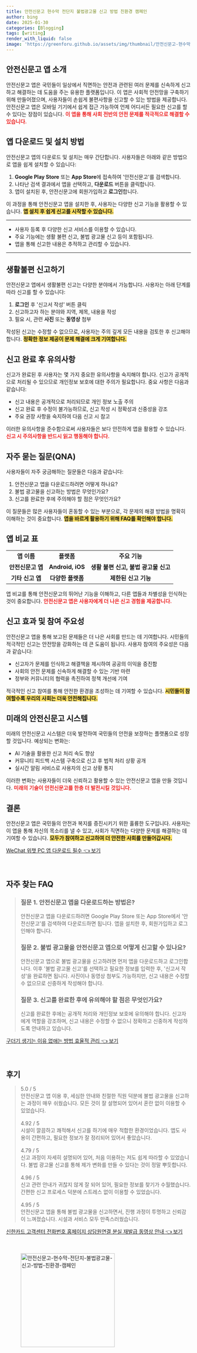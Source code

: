 ```yaml
---
title: 안전신문고 현수막 전단지 불법광고물 신고 방법 친환경 캠페인
author: bing
date: 2025-01-30
categories: [Blogging]
tags: [writing]
render_with_liquid: false
image: 'https://greenforu.github.io/assets/img/thumbnail/안전신문고-현수막-전단지-불법광고물-신고-방법-친환경-캠페인.webp'
---
```



<h2 id='안전신문고_앱_소개'>안전신문고 앱 소개</h2>

<p>안전신문고 앱은 국민들이 일상에서 직면하는 안전과 관련된 여러 문제를 신속하게 신고하고 해결하는 데 도움을 주는 유용한 플랫폼입니다. 이 앱은 사회적 안전망을 구축하기 위해 만들어졌으며, 사용자들이 손쉽게 불편사항을 신고할 수 있는 방법을 제공합니다. 안전신문고 앱은 모바일 기기에서 쉽게 접근 가능하여 언제 어디서든 필요한 신고를 할 수 있다는 장점이 있습니다. <b><span style="color: #ee2323;">이 앱을 통해 사회 전반의 안전 문제를 적극적으로 해결할 수 있습니다.</span></b></p>

<h2 id='앱_다운로드_및_설치_방법'>앱 다운로드 및 설치 방법</h2>

<p>안전신문고 앱의 다운로드 및 설치는 매우 간단합니다. 사용자들은 아래와 같은 방법으로 앱을 쉽게 설치할 수 있습니다:</p>

<ol>
    <li><b>Google Play Store</b> 또는 <b>App Store</b>에 접속하여 '안전신문고'를 검색합니다.</li>
    <li>나타난 검색 결과에서 앱을 선택하고, <b>다운로드</b> 버튼을 클릭합니다.</li>
    <li>앱이 설치된 후, 안전신문고에 회원가입하고 <b>로그인</b>합니다.</li>
</ol>

<p>이 과정을 통해 안전신문고 앱을 설치한 후, 사용자는 다양한 신고 기능을 활용할 수 있습니다. <b><span style="background-color: #ffe066;">앱 설치 후 쉽게 신고를 시작할 수 있습니다.</span></b></p>

<hr />

<ul>
    <li>사용자 등록 후 다양한 신고 서비스를 이용할 수 있습니다.</li>
    <li>주요 기능에는 생활 불편 신고, 불법 광고물 신고 등이 포함됩니다.</li>
    <li>앱을 통해 신고한 내용은 추적하고 관리할 수 있습니다.</li>
</ul>

<hr />

<h2 id='생활불편_신고하기'>생활불편 신고하기</h2>

<p>안전신문고 앱에서 생활불편 신고는 다양한 분야에서 가능합니다. 사용자는 아래 단계를 따라 신고를 할 수 있습니다:</p>

<ol>
    <li><b>로그인</b> 후 '신고서 작성' 버튼 클릭</li>
    <li>신고하고자 하는 분야와 지역, 제목, 내용을 작성</li>
    <li>필요 시, 관련 <b>사진</b> 또는 <b>동영상</b> 첨부</li>
</ol>

<p>작성된 신고는 수정할 수 없으므로, 사용자는 주의 깊게 모든 내용을 검토한 후 신고해야 합니다. <b><span style="background-color: #ffe066;">정확한 정보 제공이 문제 해결에 크게 기여합니다.</span></b></p>

<h2 id='신고_완료_후_유의사항'>신고 완료 후 유의사항</h2>

<p>신고가 완료된 후 사용자는 몇 가지 중요한 유의사항을 숙지해야 합니다. 신고가 공개적으로 처리될 수 있으므로 개인정보 보호에 대한 주의가 필요합니다. 중요 사항은 다음과 같습니다:</p>

<ul>
    <li>신고 내용은 공개적으로 처리되므로 개인 정보 노출 주의</li>
    <li>신고 완료 후 수정이 불가능하므로, 신고 작성 시 정확성과 신중성을 강조</li>
    <li>주요 권장 사항을 숙지하여 다음 신고 시 참고</li>
</ul>

<p>이러한 유의사항을 준수함으로써 사용자들은 보다 안전하게 앱을 활용할 수 있습니다. <b><span style="color: #ee2323;">신고 시 주의사항을 반드시 읽고 행동해야 합니다.</span></b></p>

<h2 id='자주_묻는_질문(QNA)'>자주 묻는 질문(QNA)</h2>

<p>사용자들이 자주 궁금해하는 질문들은 다음과 같습니다:</p>

<ol>
    <li>안전신문고 앱을 다운로드하려면 어떻게 하나요?</li>
    <li>불법 광고물을 신고하는 방법은 무엇인가요?</li>
    <li>신고를 완료한 후에 주의해야 할 점은 무엇인가요?</li>
</ol>

<p>이 질문들은 많은 사용자들이 혼동할 수 있는 부분으로, 각 문제의 해결 방법을 명확히 이해하는 것이 중요합니다. <b><span style="background-color: #ffe066;">앱을 바르게 활용하기 위해 FAQ를 확인해야 합니다.</span></b></p>

<h2 id='앱_비교_표'>앱 비교 표</h2>

<table>
    <tr>
        <td style="text-align: center; height: 17px;"><b>앱 이름</b></td>
        <td style="text-align: center; height: 17px;"><b>플랫폼</b></td>
        <td style="text-align: center; height: 17px;"><b>주요 기능</b></td>
    </tr>
    <tr>
        <td style="text-align: center; height: 17px;"><b>안전신문고 앱</b></td>
        <td style="text-align: center; height: 17px;"><b>Android, iOS</b></td>
        <td style="text-align: center; height: 17px;"><b>생활 불편 신고, 불법 광고물 신고</b></td>
    </tr>
    <tr>
        <td style="text-align: center; height: 17px;"><b>기타 신고 앱</b></td>
        <td style="text-align: center; height: 17px;"><b>다양한 플랫폼</b></td>
        <td style="text-align: center; height: 17px;"><b>제한된 신고 기능</b></td>
    </tr>
</table>

<p>앱 비교를 통해 안전신문고의 뛰어난 기능을 이해하고, 다른 앱들과 차별성을 인식하는 것이 중요합니다. <b><span style="color: #ee2323;">안전신문고 앱은 사용자에게 더 나은 신고 경험을 제공합니다.</span></b></p>

<h2 id='신고_효과_및_참여_주요성'>신고 효과 및 참여 주요성</h2>

<p>안전신문고 앱을 통해 보고된 문제들은 더 나은 사회를 만드는 데 기여합니다. 시민들의 적극적인 신고는 안전망을 강화하는 데 큰 도움이 됩니다. 사용자 참여의 주요성은 다음과 같습니다:</p>

<ul>
    <li>신고자가 문제를 인식하고 해결책을 제시하여 공공의 이익을 증진함</li>
    <li>사회의 안전 문제를 신속하게 해결할 수 있는 기반 마련</li>
    <li>정부와 커뮤니티의 협력을 촉진하여 정책 개선에 기여</li>
</ul>

<p>적극적인 신고 참여를 통해 안전한 환경을 조성하는 데 기여할 수 있습니다. <b><span style="background-color: #ffe066;">시민들이 참여할수록 우리의 사회는 더욱 안전해집니다.</span></b></p>

<h2 id='미래의_안전신문고_시스템'>미래의 안전신문고 시스템</h2>

<p>미래의 안전신문고 시스템은 더욱 발전하여 국민들의 안전을 보장하는 플랫폼으로 성장할 것입니다. 예상되는 변화는:</p>

<ul>
    <li>AI 기술을 활용한 신고 처리 속도 향상</li>
    <li>커뮤니티 피드백 시스템 구축으로 신고 후 법적 처리 상황 공개</li>
    <li>실시간 알림 서비스로 사용자의 신고 상황 통지</li>
</ul>

<p>이러한 변화는 사용자들이 더욱 신뢰하고 활용할 수 있는 안전신문고 앱을 만들 것입니다. <b><span style="color: #ee2323;">미래의 기술이 안전신문고를 한층 더 발전시킬 것입니다.</span></b></p>

<h2 id='결론'>결론</h2>

<p>안전신문고 앱은 국민들의 안전과 복지를 증진시키기 위한 훌륭한 도구입니다. 사용자는 이 앱을 통해 자신의 목소리를 낼 수 있고, 사회가 직면하는 다양한 문제를 해결하는 데 기여할 수 있습니다. <b><span style="background-color: #ffe066;">모두가 참여하고 신고하여 더 안전한 사회를 만들어갑시다.</span></b></p>


<p><a class="click-button" title="WeChat 위챗 PC 앱 다운로드 필수" href="https://greenforu.github.io/posts/WeChat-%EC%9C%84%EC%B1%97-PC-%EC%95%B1-%EB%8B%A4%EC%9A%B4%EB%A1%9C%EB%93%9C-%ED%95%84%EC%88%98/" rel="dofollow">WeChat 위챗 PC 앱 다운로드 필수 👈 보기</a></p><br>
<h2 id='자주_찾는_FAQ'>자주 찾는 FAQ</h2>
<div itemscope="" itemtype="https://schema.org/FAQPage"> 
<blockquote> 
<div itemscope="" itemprop="mainEntity" itemtype="https://schema.org/Question"> 
<h3 itemprop="name">질문 1. 안전신문고 앱을 다운로드하는 방법은?</h3> 
<div itemscope="" itemprop="acceptedAnswer" itemtype="https://schema.org/Answer"> 
<span itemprop="text"> 
<p>안전신문고 앱을 다운로드하려면 Google Play Store 또는 App Store에서 '안전신문고'를 검색하여 다운로드하면 됩니다. 앱을 설치한 후, 회원가입하고 로그인해야 합니다.</p> 
</span> 
</div> 
</div> 

<div itemscope="" itemprop="mainEntity" itemtype="https://schema.org/Question"> 
<h3 itemprop="name">질문 2. 불법 광고물을 안전신문고 앱으로 어떻게 신고할 수 있나요?</h3> 
<div itemscope="" itemprop="acceptedAnswer" itemtype="https://schema.org/Answer"> 
<span itemprop="text"> 
<p>안전신문고 앱으로 불법 광고물을 신고하려면 먼저 앱을 다운로드하고 로그인합니다. 이후 '불법 광고물 신고'를 선택하고 필요한 정보를 입력한 후, '신고서 작성'을 완료하면 됩니다. 사진이나 동영상 첨부도 가능하지만, 신고 내용은 수정할 수 없으므로 신중하게 작성해야 합니다.</p> 
</span> 
</div> 
</div> 

<div itemscope="" itemprop="mainEntity" itemtype="https://schema.org/Question"> 
<h3 itemprop="name">질문 3. 신고를 완료한 후에 유의해야 할 점은 무엇인가요?</h3> 
<div itemscope="" itemprop="acceptedAnswer" itemtype="https://schema.org/Answer"> 
<span itemprop="text"> 
<p>신고를 완료한 후에는 공개적 처리와 개인정보 보호에 유의해야 합니다. 신고자에게 역할을 강조하며, 신고 내용은 수정할 수 없으니 정확하고 신중하게 작성하도록 안내하고 있습니다.</p> 
</span> 
</div> 
</div> 
</blockquote> 
</div>
<p><a class="click-button" title="구더기 생기는 이유 없애는 방법 효율적 관리" href="https://greenforu.github.io/posts/%EA%B5%AC%EB%8D%94%EA%B8%B0-%EC%83%9D%EA%B8%B0%EB%8A%94-%EC%9D%B4%EC%9C%A0-%EC%97%86%EC%95%A0%EB%8A%94-%EB%B0%A9%EB%B2%95-%ED%9A%A8%EC%9C%A8%EC%A0%81-%EA%B4%80%EB%A6%AC/" rel="dofollow">구더기 생기는 이유 없애는 방법 효율적 관리 👈 보기</a></p><br>
<h2 id='후기'>후기</h2>
<div itemscope itemtype="https://schema.org/Product">
  <blockquote>
  <div itemprop="review" itemscope itemtype="https://schema.org/Review">
      <div itemprop="reviewRating" itemscope itemtype="https://schema.org/Rating"> <span itemprop="ratingValue">5.0</span> / <span itemprop="bestRating">5</span> </div>
      <span itemprop="reviewBody">안전신문고 앱 이용 후, 세심한 안내와 친절한 직원 덕분에 불법 광고물을 신고하는 과정이 매우 쉬웠습니다. 모든 것이 잘 설명되어 있어서 혼란 없이 이용할 수 있었습니다.</span>
  </div>
  <br>
  <div itemprop="review" itemscope itemtype="https://schema.org/Review">
      <div itemprop="reviewRating" itemscope itemtype="https://schema.org/Rating"> <span itemprop="ratingValue">4.92</span> / <span itemprop="bestRating">5</span> </div>
      <span itemprop="reviewBody">시설이 깔끔하고 쾌적해서 신고를 하기에 매우 적합한 환경이었습니다. 앱도 사용이 간편하고, 필요한 정보가 잘 정리되어 있어서 좋았습니다.</span>
  </div>
  <br>
  <div itemprop="review" itemscope itemtype="https://schema.org/Review">
      <div itemprop="reviewRating" itemscope itemtype="https://schema.org/Rating"> <span itemprop="ratingValue">4.79</span> / <span itemprop="bestRating">5</span> </div>
      <span itemprop="reviewBody">신고 과정이 자세히 설명되어 있어, 처음 이용하는 저도 쉽게 따라할 수 있었습니다. 불법 광고물 신고를 통해 제가 변화를 만들 수 있다는 것이 정말 뿌듯합니다.</span>
  </div>
  <br>
  <div itemprop="review" itemscope itemtype="https://schema.org/Review">
      <div itemprop="reviewRating" itemscope itemtype="https://schema.org/Rating"> <span itemprop="ratingValue">4.96</span> / <span itemprop="bestRating">5</span> </div>
      <span itemprop="reviewBody">신고 관련 안내가 귀찮지 않게 잘 되어 있어, 필요한 정보를 찾기가 수월했습니다. 간편한 신고 프로세스 덕분에 스트레스 없이 이용할 수 있었습니다.</span>
  </div>
  <br>
  <div itemprop="review" itemscope itemtype="https://schema.org/Review">
      <div itemprop="reviewRating" itemscope itemtype="https://schema.org/Rating"> <span itemprop="ratingValue">4.95</span> / <span itemprop="bestRating">5</span> </div>
      <span itemprop="reviewBody">안전신문고 앱을 통해 불법 광고물을 신고하면서, 진행 과정이 투명하고 신뢰감이 느껴졌습니다. 시설과 서비스 모두 만족스러웠습니다.</span>
  </div>
  </blockquote>
</div>
<p><a class="click-button" title="신한카드 고객센터 전화번호 홈페이지 상담원연결 분실 재발급 동영상 안내" href="https://greenforu.github.io/posts/%EC%8B%A0%ED%95%9C%EC%B9%B4%EB%93%9C-%EA%B3%A0%EA%B0%9D%EC%84%BC%ED%84%B0-%EC%A0%84%ED%99%94%EB%B2%88%ED%98%B8-%ED%99%88%ED%8E%98%EC%9D%B4%EC%A7%80-%EC%83%81%EB%8B%B4%EC%9B%90%EC%97%B0%EA%B2%B0-%EB%B6%84%EC%8B%A4-%EC%9E%AC%EB%B0%9C%EA%B8%89-%EB%8F%99%EC%98%81%EC%83%81-%EC%95%88%EB%82%B4/" rel="dofollow">신한카드 고객센터 전화번호 홈페이지 상담원연결 분실 재발급 동영상 안내 👈 보기</a></p><br>
<figure class="image"><img src="https://greenforu.github.io/assets/img/thumbnail/안전신문고-현수막-전단지-불법광고물-신고-방법-친환경-캠페인.webp" alt="안전신문고-현수막-전단지-불법광고물-신고-방법-친환경-캠페인" width="256" height="256"></figure>